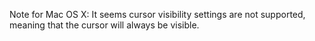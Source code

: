 


Note for Mac OS X: It seems cursor visibility settings are not supported, meaning that the cursor will always be visible.

